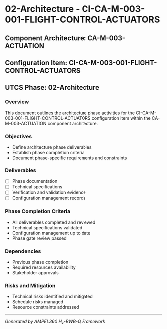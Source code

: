 # 02-Architecture - CI-CA-M-003-001-FLIGHT-CONTROL-ACTUATORS

## Component Architecture: CA-M-003-ACTUATION
## Configuration Item: CI-CA-M-003-001-FLIGHT-CONTROL-ACTUATORS
## UTCS Phase: 02-Architecture

### Overview
This document outlines the architecture phase activities for the CI-CA-M-003-001-FLIGHT-CONTROL-ACTUATORS configuration item within the CA-M-003-ACTUATION component architecture.

### Objectives
- Define architecture phase deliverables
- Establish phase completion criteria
- Document phase-specific requirements and constraints

### Deliverables
- [ ] Phase documentation
- [ ] Technical specifications
- [ ] Verification and validation evidence
- [ ] Configuration management records

### Phase Completion Criteria
- All deliverables completed and reviewed
- Technical specifications validated
- Configuration management up to date
- Phase gate review passed

### Dependencies
- Previous phase completion
- Required resources availability
- Stakeholder approvals

### Risks and Mitigation
- Technical risks identified and mitigated
- Schedule risks managed
- Resource constraints addressed

---
*Generated by AMPEL360 H₂-BWB-Q Framework*
